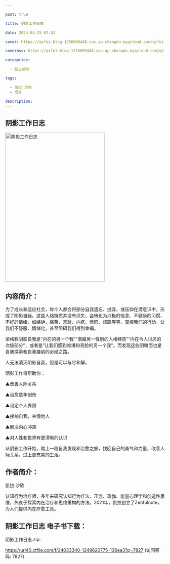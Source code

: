 ```yaml
---

post: true

title: 阴影工作日志

date: 2024-05-25 07:52

cover: https://qifei-blog-1256009448.cos.ap-chengdu.myqcloud.com/qifei-blog/663d762e0ea9cb1403d8fb02.jpg

coveross: https://qifei-blog-1256009448.cos.ap-chengdu.myqcloud.com/qifei-blog/663d762e0ea9cb1403d8fb02.jpg

categories:

  - 励志成功

tags:

  - 凯拉·沙欣
  - 成长

description:
---
```


## 阴影工作日志
<img alt="阴影工作日志 " class="aligncenter loading" data-was-processed="true" decoding="async" fetchpriority="high" height="471" src="https://qifei-blog-1256009448.cos.ap-chengdu.myqcloud.com/qifei-blog/663d762e0ea9cb1403d8fb02.jpg " style="cursor: zoom-in;" width="314"/>

## 内容简介：

为了成长和适应社会，每个人都会将部分自我遗忘、抛弃，或压抑在潜意识中，形成了阴影自我。这些人格特质并没有消失，会转化为消极的信念、不健康的习惯、不好的情绪，如嫉妒、痛苦、羞耻、内疚、愤怒、烦躁等等，掌控我们的行动，让我们不舒服、情绪化，甚至阻碍我们得到幸福。

荣格称阴影自我是“内在的另一个我”“潜藏另一性别的人格特质”“内在令人讨厌的次级部分”，或者是”让我们感到难堪和丢脸的另一个我”。而发现这些阴暗面也是自我探索和自我接纳的必经之路。

人无法消灭阴影自我，但是可以与它和解。

阴影工作将帮助你：

▲改善人际关系

▲治愈童年创伤

▲设定个人界限

▲接纳自我，共情他人

▲解决内心冲突

▲对人性和世界有更清晰的认识

从阴影工作开始，踏上一段自我发现和治愈之旅，找回自己的勇气和力量，改善人际关系，过上更充实的生活。

## 作者简介：

凯拉·沙欣

认知行为治疗师，多年来研究认知行为疗法、正念、瑜伽、能量心理学和创造性思维，热衷于探索内在治疗和思维重构的方法。2021年，凯拉创立了Zenfulnote，为人们提供内在疗愈工具。

## 阴影工作日志 电子书下载：
阴影工作日志.zip: 

https://url40.ctfile.com/f/24033340-1249620775-136ea3?p=7827 (访问密码: 7827)
